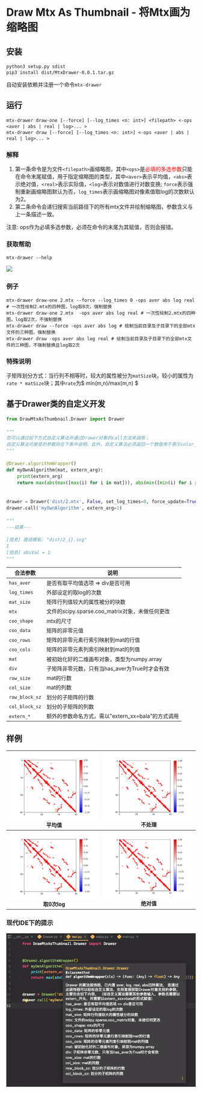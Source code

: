 # Draw Mtx As Thumbnail - 将Mtx画为缩略图

## 安装

```shell
python3 setup.py sdist
pip3 install dist/MtxDrawer-0.0.1.tar.gz
```

自动安装依赖并注册一个命令`mtx-drawer`

## 运行

```shell
mtx-drawer draw-one [--force] [--log_times <n: int>] <filepath> <-ops <aver | abs | real | log>... >
mtx-drawer draw [--force] [--log_times <n: int>] <-ops <aver | abs | real | log>... >
```
### 解释

1. 第一条命令是为文件`<filepath>`画缩略图，其中`<ops>`是<font color="red">必填的多选参数</font>只能在命令末尾赋值，用于指定缩略图的类型，其中`<aver>`表示平均值，`<abs>`表示绝对值，`<real>`表示实际值，`<log>`表示对数值进行对数变换; `force`表示强制重新画缩略图默认为否，`log_times`表示画缩略图对像素值取log的次数默认为2。
2. 第二条命令会递归搜索当前路径下的所有mtx文件并绘制缩略图，参数含义与上一条描述一致。

注意: ops作为必填多选参数，必须在命令的末尾为其赋值，否则会报错。

### 获取帮助

```shell
mtx-drawer --help
```

![](https://cos.rhythmlian.cn/ImgBed/376449cfb835db2d7a3eb49aa760d80b.png)

### 例子

```shell
mtx-drawer draw-one 2.mtx --force --log_times 0 -ops aver abs log real # 一次性绘制2.mtx的四种图，log取0次，强制替换
mtx-drawer draw-one 2.mtx  -ops aver abs log real # 一次性绘制2.mtx的四种图，log取2次，不强制替换
mtx-drawer draw --force -ops aver abs log # 绘制当前目录及子目录下的全部mtx文件的三种图，强制替换
mtx-drawer draw -ops aver abs log real # 绘制当前目录及子目录下的全部mtx文件的三种图，不强制替换且log取2次
```

### 特殊说明

子矩阵划分方式：当行列不相等时，较大的属性被分为`matSize`块，较小的属性为`rate * matSize`块；其中`rate`为$ min(m,n)/max(m,n) $

## 基于Drawer类的自定义开发

```python
from DrawMtxAsThumbnail.Drawer import Drawer

"""
您可以通过如下方式自定义算法并通过Drawer对象的call方法来调用；
自定义算法可接受的参数将在下表中说明，此外，自定义算法必须返回一个数值用于表示color_bar的显示范围（返回1则表示-1~1）
"""

@Drawer.algorithmWrapper()
def myOwnAlgorithm(mat, extern_arg):
    print(extern_arg)
    return max(abs(max([max(i) for i in mat])), abs(min([min(i) for i in mat])))


drawer = Drawer('dist/2.mtx', False, set_log_times=0, force_update=True)
drawer.call('myOwnAlgorithm', extern_arg=1)

"""
---结果---

[信息] 路径模板: "dist/2_{}.svg"
1
[信息] absVal = 1
"""
```

| 合法参数  | 说明 |
| --------- | ---- |
| `has_aver` | 是否有取平均值选项 => div是否可用 |
| `log_times` | 外部设定的取log的次数 |
| `mat_size` | 矩阵行列值较大的属性被分的块数 |
| `mtx` | 文件的scipy.sparse.coo_matrix对象，未做任何更改 |
| `coo_shape` | mtx的尺寸 |
| `coo_data` | 矩阵的非零元值 |
| `coo_rows` | 矩阵的非零元素行索引映射到mat的行值 |
| `coo_cols` | 矩阵的非零元素列索引映射到mat的列值 |
| `mat` | 被初始化好的二维画布对象，类型为numpy.array |
| `div` | 子矩阵非零元数，只有当has_aver为True时才会有效 |
| `row_size` | mat的行数 |
| `col_size` | mat的列数 |
| `row_block_sz` | 划分的子矩阵的行数 |
| `col_block_sz` | 划分的子矩阵的列数 |
| `extern_*` | 额外的参数命名方式，需以"extern_xx=bala"的方式调用 |

## 样例

|     ![](./img/ash85_aver.png)<br />平均值     |    ![](./img/ash85_real.png)<br />不处理    |
| :-------------------------------------------: | :-----------------------------------------: |
| ![](./img/ash85_log.png)<br /><b>取0次log</b> | ![](./img/ash85_abs.png)<br /><b>绝对值</b> |

### 现代IDE下的提示

![](./img/1.png)

